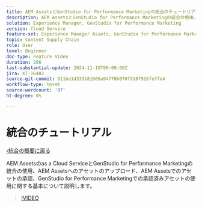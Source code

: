 ```yaml
---
title: AEM AssetsとGenStudio for Performance Marketingの統合のチュートリアル
description: AEM AssetsとGenStudio for Performance Marketingの統合の使用、AEM Assetsへのアセットのアップロード、AEM Assetsでのアセットの承認、GenStudio for Performance Marketingでの承認済みアセットの使用に関する基本について説明します。
solution: Experience Manager, GenStudio for Performance Marketing
version: Cloud Service
feature-set: Experience Manager Assets, GenStudio for Performance Marketing
topic: Content Supply Chain
role: User
level: Beginner
doc-type: Feature Video
duration: 296
last-substantial-update: 2024-11-19T00:00:00Z
jira: KT-16482
source-git-commit: 911be1d339181609a94770b070f9187916fe7fe4
workflow-type: tm+mt
source-wordcount: '87'
ht-degree: 0%

---
```



# 統合のチュートリアル

[‹統合の概要に戻る](./overview.md)

AEM Assetsのas a Cloud ServiceとGenStudio for Performance Marketingの統合の使用、AEM Assetsへのアセットのアップロード、AEM Assetsでのアセットの承認、GenStudio for Performance Marketingでの承認済みアセットの使用に関する基本について説明します。

>[!VIDEO](https://video.tv.adobe.com/v/3439264/?learn=on)

